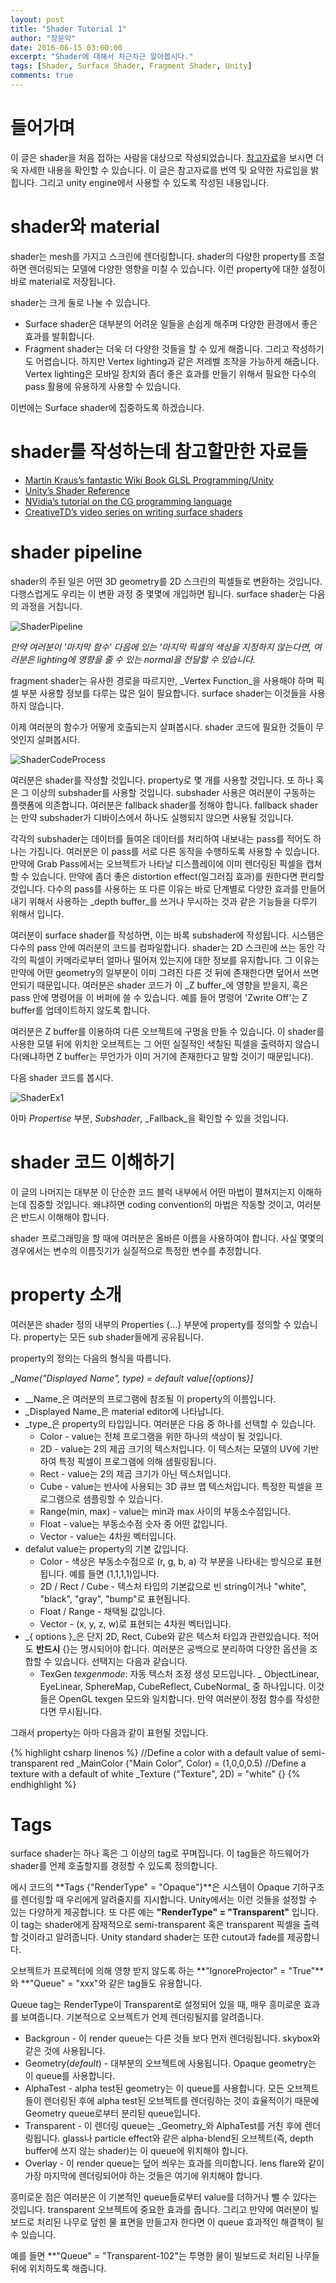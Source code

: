 ```yaml
---
layout: post
title: "Shader Tutorial 1"
author: "장문익"
date: 2016-06-15 03:00:00
excerpt: "Shader에 대해서 차근차근 알아봅시다."
tags: [Shader, Surface Shader, Fragment Shader, Unity]
comments: true
---
```


# 들어가며

이 글은 shader을 처음 접하는 사람을 대상으로 작성되었습니다. [참고자료](https://unitygem.wordpress.com/shader-part-1/)을 보시면 더욱 자세한 내용을 확인할 수 있습니다. 이 글은 참고자료를 번역 및 요약한 자료임을 밝힙니다. 그리고 unity engine에서 사용할 수 있도록 작성된 내용입니다.

# shader와 material

shader는 mesh를 가지고 스크린에 렌더링합니다. shader의 다양한 property를 조절하면 렌더링되는 모델에 다양한 영향을 미칠 수 있습니다. 이런 property에 대한 설정이 바로 material로 저장됩니다.

shader는 크게 둘로 나눌 수 있습니다.

* Surface shader은 대부분의 어려운 일들을 손쉽게 해주며 다양한 환경에서 좋은 효과를 발휘합니다.
* Fragment shader는 더욱 더 다양한 것들을 할 수 있게 해줍니다. 그리고 작성하기도 어렵습니다. 하지만 Vertex lighting과 같은 저레벨 조작을 가능하게 해줍니다. Vertex lighting은 모바일 장치와 좀더 좋은 효과를 만들기 위해서 필요한 다수의 pass 활용에 유용하게 사용할 수 있습니다.

이번에는 Surface shader에 집중하도록 하겠습니다.

# shader를 작성하는데 참고할만한 자료들

* [Martin Kraus’s fantastic Wiki Book GLSL Programming/Unity](https://en.wikibooks.org/wiki/GLSL_Programming/Unity)
* [Unity’s Shader Reference](http://docs.unity3d.com/Manual/SL-Reference.html)
* [NVidia’s tutorial on the CG programming language](http://http.developer.nvidia.com/CgTutorial/cg_tutorial_chapter01.html)
* [CreativeTD’s video series on writing surface shaders](http://www.creativetd.com/?page_id=617)

# shader pipeline

shader의 주된 일은 어떤 3D geometry를 2D 스크린의 픽셀들로 변환하는 것입니다. 다행스럽게도 우리는 이 변환 과정 중 몇몇에 개입하면 됩니다. surface shader는 다음의 과정을 거칩니다.

![ShaderPipeline](/assets/img/ShaderPipeline.png)

_만약 여러분이 '마지막 함수' 다음에 있는 '마지막 픽셀의 색상을 지정하지 않는다면, 여러분은 lighting에 영향을 줄 수 있는 normal을 전달할 수 있습니다._

fragment shader는 유사한 경로을 따르지만, _Vertex Function_을 사용해야 하며 픽셀 부분 사용할 정보를 다루는 많은 일이 필요합니다. surface shader는 이것들을 사용하지 않습니다.

이제 여러분의 함수가 어떻게 호출되는지 살펴봅시다. shader 코드에 필요한 것들이 무엇인지 살펴봅시다.

![ShaderCodeProcess](/assets/img/ShaderProcess.png)

여러분은 shader를 작성할 것입니다. property로 몇 개를 사용할 것입니다. 또 하나 혹은 그 이상의 subshader를 사용할 것입니다. subshader 사용은 여러분이 구동하는 플랫폼에 의존합니다. 여러분은 fallback shader를 정해야 합니다. fallback shader는 만약 subshader가 디바이스에서 하나도 실행되지 않으면 사용될 것입니다.

각각의 subshader는 데이터를 들여온 데이터를 처리하여 내보내는 pass를 적어도 하나는 가집니다. 여러분은 이 pass를 서로 다른 동작을 수행하도록 사용할 수 있습니다. 만약에 Grab Pass에서는 오브젝트가 나타날 디스플레이에 이미 렌더링된 픽셀을 캡쳐할 수 있습니다. 만약에 좀더 좋은 distortion effect(일그러짐 효과)를 원한다면 편리할 것입니다. 다수의 pass를 사용하는 또 다른 이유는 바로 단계별로 다양한 효과를 만들어 내기 위해서 사용하는 _depth buffer_를 쓰거나 무시하는 것과 같은 기능들을 다루기 위해서 입니다. 

여러분이 surface shader를 작성하면, 이는 바록 subshader에 작성됩니다. 시스템은 다수의 pass 안에 여러분의 코드를 컴파일합니다. shader는 2D 스크린에 쓰는 동안 각각의 픽셀이 카메라로부터 얼마나 떨어져 있는지에 대한 정보를 유지합니다. 그 이유는 만약에 어떤 geometry의 일부분이 이미 그려진 다른 것 뒤에 존재한다면 덮어서 쓰면 안되기 때문입니다. 여러분은 shader 코드가 이 _Z buffer_에 영향을 받을지, 혹은 pass 안에 명령어을 이 버퍼에 쓸 수 있습니다. 예를 들어 명령어 'Zwrite Off'는 Z buffer를 업데이트하지 않도록 합니다.

여러분은 Z buffer를 이용하여 다른 오브젝트에 구멍을 만들 수 있습니다. 이 shader를 사용한 모델 뒤에 위치한 오브젝트는 그 어떤 실질적인 색칠된 픽셀을 출력하지 않습니다(왜냐하면 Z buffer는 무언가가 이미 거기에 존재한다고 말할 것이기 때문입니다).

다음 shader 코드를 봅시다. 

![ShaderEx1](/assets/img/ShaderEx1.png)

아마 _Propertise_ 부분, _Subshader_, _Fallback_을 확인할 수 있을 것입니다.

# shader 코드 이해하기

이 글의 나머지는 대부분 이 단순한 코드 블럭 내부에서 어떤 마법이 펼쳐지는지 이해하는데 집중할 것입니다. 왜냐하면 coding convention의 마법은 작동할 것이고, 여러분은 반드시 이해해야 합니다.

shader 프로그래밍을 할 때에 여러분은 올바른 이름을 사용하여야 합니다. 사실 몇몇의 경우에서는 변수의 이름짓기가 실질적으로 특정한 변수를 추정합니다.

# property 소개

 여러분은 shader 정의 내부의 Properties {...} 부분에 property를 정의할 수 있습니다. property는 모든 sub shader들에게 공유됩니다.

 property의 정의는 다음의 형식을 따릅니다.

 __Name("Displayed Name", type) = default value[{options}]_

 * __Name_은 여러분의 프로그램에 참조될 이 property의 이름입니다.
 * _Displayed Name_은 material editor에 나타납니다.
 * _type_은 property의 타입입니다. 여러분은 다음 중 하나를 선택할 수 있습니다.
    * Color - value는 전체 프로그램을 위한 하나의 색상이 될 것입니다.
    * 2D - value는 2의 제곱 크기의 텍스처입니다. 이 텍스처는 모델의 UV에 기반하여 특정 픽셀이 프로그램에 의해 샘필링됩니다.
    * Rect - value는 2의 제곱 크기가 아닌 텍스처입니다.
    * Cube - value는 반사에 사용되는 3D 큐브 맵 텍스처입니다. 특정한 픽셀을 프로그램으로 샘플링할 수 있습니다.
    * Range(min, max) - value는 min과 max 사이의 부동소수점입니다.
    * Float - value는 부동소수점 숫자 중 어떤 값입니다.
    * Vector - value는 4차원 벡터입니다.
* defalut value는 property의 기본 값입니다.
    * Color - 색상은 부동소수점으로 (r, g, b, a) 각 부분을 나타내는 방식으로 표현됩니다. 예를 들면 (1,1,1,1)입니다.
    * 2D / Rect / Cube -  텍스처 타입의 기본값으로 빈 string이거나 "white", "black", "gray", "bump"로 표현됩니다.
    * Float / Range - 채택될 값입니다.
    * Vector - (x, y, z, w)로 표현되는 4차원 벡터입니다.
* _{ options }_은 단지 2D, Rect, Cube와 같은 텍스처 타입과 관련있습니다. 적어도 **반드시** {}는 명시되어야 합니다. 여러분은 공백으로 분리하여 다양한 옵션을 조합할 수 있습니다. 선택지는 다음과 같습니다.
    * TexGen _texgenmode_: 자동 텍스처 조정 생성 모드입니다. _ ObjectLinear, EyeLinear, SphereMap, CubeReflect, CubeNormal_ 중 하나입니다. 이것들은 OpenGL texgen 모드와 일치합니다. 만약 여러분이 정점 함수를 작성한다면 무시됩니다. 

그래서 property는 아마 다음과 같이 표현될 것입니다.

{% highlight csharp linenos %}
//Define a color with a default value of semi-transparent red
_MainColor ("Main Color", Color) = (1,0,0,0.5)
//Define a texture with a default of white
_Texture ("Texture", 2D) = "white" {}
{% endhighlight %}

# Tags

 surface shader는 하나 혹은 그 이상의 tag로 꾸며집니다. 이 tag들은 하드웨어가 shader를 언제 호출할지를 경정할 수 있도록 정의합니다.

에시 코드의 **Tags {"RenderType" = "Opaque"}**은 시스템이 Opaque 기하구조를 렌더링할 때 우리에게 알려줄지를 지시합니다. Unity에서는 이런 것들을 설정할 수 있는 다양하게 제공합니다. 또 다른 예는 **"RenderType" = "Transparent"** 입니다. 이 tag는 shader에게 잠재적으로 semi-transparent 혹은 transparent 픽셀을 출력할 것이라고 알려줍니다. Unity standard shader는 또한 cutout과 fade를 제공합니다.

오브젝트가 프로젝터에 의해 영향 받지 않도록 하는 **"IgnoreProjector" = "True"**와 **"Queue" = "xxx"와 같은 tag들도 유용합니다.

Queue tag는 RenderType이 Transparent로 설정되어 있을 때, 매우 흥미로운 효과를 보여줍니다. 기본적으로 오브젝트가 언제 렌더링될지를 알려줍니다.

* Backgroun - 이 render queue는 다른 것들 보다 먼저 렌더링됩니다. skybox와 같은 것에 사용됩니다.
* Geometry(_default_) - 대부분의 오브젝트에 사용됩니다. Opaque geometry는 이 queue를 사용합니다.
* AlphaTest - alpha test된 geometry는 이 queue를 사용합니다. 모든 오브젝트들이 렌더링된 후에 alpha test된 오브젝트를 렌더링하는 것이 효율적이기 때문에 Geometry queue로부터 분리된 queue입니다.
* Transparent - 이 렌더링 queue는 _Geometry_와 AlphaTest를 거친 후에 렌더링됩니다. glass나 particle effect와 같은 alpha-blend된 오브젝트(즉, depth buffer에 쓰지 않는 shader)는 이 queue에 위치해야 합니다.
* Overlay - 이 render queue는 덮어 씌우는 효과를 의미합니다. lens flare와 같이 가장 마지막에 렌더링되어야 하는 것들은 여기에 위치해야 합니다.

흥미로운 점은 여러분은 이 기본적인 queue들로부터 value를 더하거나 뺄 수 있다는 것입니다. transparent 오브젝트에 중요한 효과를 줍니다. 그리고 만약에 여러분이 빌보드로 처리된 나무로 덮힌 물 표면을 만들고자 한다면 이 queue 효과적인 해결책이 될 수 있습니다.

예를 들면 **"Queue" = "Transparent-102"는 투명한 물이 빌보드로 처리된 나무들 뒤에 위치하도록 해줍니다.









